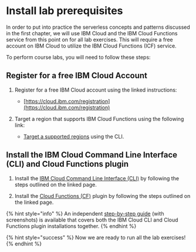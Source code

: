 # Install lab prerequisites

In order to put into practice the serverless concepts and patterns discussed in the first chapter, we will use IBM Cloud and the IBM Cloud Functions service from this point on for all lab exercises.  This will require a free account on IBM Cloud to utilize the IBM Cloud Functions (ICF) service.

To perform course labs, you will need to follow these steps:

## Register for a free IBM Cloud Account

1. Register for a free IBM Cloud account using the linked instructions:
    - [https://cloud.ibm.com/registration](https://cloud.ibm.com/registration)

2. Target a region that supports IBM Cloud Functions using the following link:
    - [Target a supported regions](https://cloud.ibm.com/docs/openwhisk?topic=cloud-functions-cloudfunctions_regions) using the CLI.

## Install the IBM Cloud Command Line Interface (CLI) and Cloud Functions plugin

1. Install the [IBM Cloud Command Line Interface (CLI)](https://cloud.ibm.com/docs/cli?topic=cloud-cli-getting-started) by following the steps outlined on the linked page.

2. Install the [Cloud Functions (CF)](https://cloud.ibm.com/functions/learn/cli) plugin by following the steps outlined on the linked page.

{% hint style="info" %}
An independent [step-by-step guide](https://github.com/IBM/cloud-functions-workshops/tree/master/prereqs) (with screenshots) is available that covers both the IBM Cloud CLI and Cloud Functions plugin installations together.
{% endhint %}

{% hint style="success" %}
Now we are ready to run all the lab exercises!
{% endhint %}
